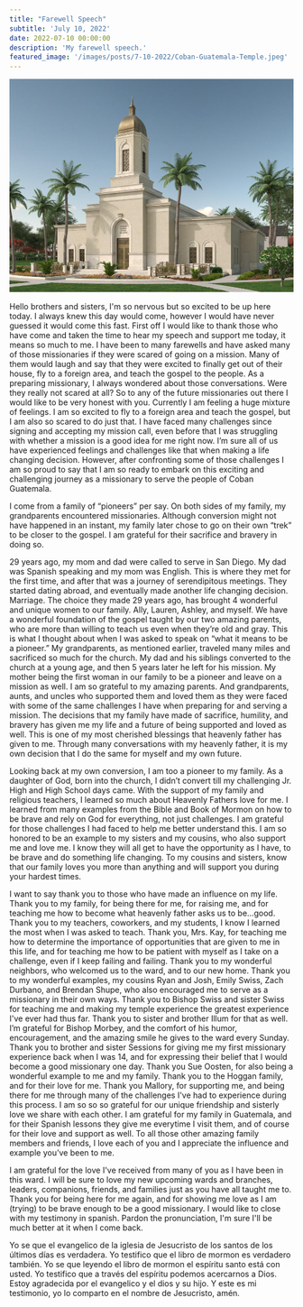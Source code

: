 ```yaml
---
title: "Farewell Speech"
subtitle: 'July 10, 2022'
date: 2022-07-10 00:00:00
description: 'My farewell speech.'
featured_image: '/images/posts/7-10-2022/Coban-Guatemala-Temple.jpeg'
---
```

![](/images/posts/7-10-2022/Coban-Guatemala-Temple.jpeg)

Hello brothers and sisters, I'm so nervous but so excited to be up here today. I always knew this day would come, however I would have never guessed it would come this fast. First off I would like to thank those who have come and taken the time to hear my speech and support me today, it means so much to me. I have been to many farewells and have asked many of those missionaries if they were scared of going on a mission. Many of them would laugh and say that they were excited to finally get out of their house, fly to a foreign area, and teach the gospel to the people. As a preparing missionary, I always wondered about those conversations. Were they really not scared at all? So to any of the future missionaries out there I would like to be very honest with you. Currently I am feeling a huge mixture of feelings. I am so excited to fly to a foreign area and teach the gospel, but I am also so scared to do just that. I have faced many challenges since signing and accepting my mission call, even before that I was struggling with whether a mission is a good idea for me right now. I’m sure all of us have experienced feelings and challenges like that when making a life changing decision. However, after confronting some of those challenges I am so proud to say that I am so ready to embark on this exciting and challenging journey as a missionary to serve the people of Coban Guatemala.

I come from a family of “pioneers” per say. On both sides of my family, my grandparents encountered missionaries. Although conversion might not have happened in an instant, my family later chose to go on their own “trek” to be closer to the gospel. I am grateful for their sacrifice and bravery in doing so.

29 years ago, my mom and dad were called to serve in San Diego. My dad was Spanish speaking and my mom was English. This is where they met for the first time, and after that was a journey of serendipitous meetings. They started dating abroad, and eventually made another life changing decision. Marriage. The choice they made 29 years ago, has brought 4 wonderful and unique women to our family. Ally, Lauren, Ashley, and myself. We have a wonderful foundation of the gospel taught by our two amazing parents, who are more than willing to teach us even when they’re old and gray. This is what I thought about when I was asked to speak on “what it means to be a pioneer.” My grandparents, as mentioned earlier, traveled many miles and sacrificed so much for the church. My dad and his siblings converted to the church at a young age, and then 5 years later he left for his mission. My mother being the first woman in our family to be a pioneer and leave on a mission as well. I am so grateful to my amazing parents. And grandparents, aunts, and uncles who supported them and loved them as they were faced with some of the same challenges I have when preparing for and serving a mission. The decisions that my family have made of sacrifice, humility, and bravery has given me my life and a future of being supported and loved as well. This is one of my most cherished blessings that heavenly father has given to me. Through many conversations with my heavenly father, it is my own decision that I do the same for myself and my own future.

Looking back at my own conversion, I am too a pioneer to my family. As a daughter of God, born into the church, I didn’t convert till my challenging Jr. High and High School days came. With the support of my family and religious teachers, I learned so much about Heavenly Fathers love for me. I learned from many examples from the Bible and Book of Mormon on how to be brave and rely on God for everything, not just challenges. I am grateful for those challenges I had faced to help me better understand this. I am so honored to be an example to my sisters and my cousins, who also support me and love me. I know they will all get to have the opportunity as I have, to be brave and do something life changing. To my cousins and sisters, know that our family loves you more than anything and will support you during your hardest times.

I want to say thank you to those who have made an influence on my life. Thank you to my family, for being there for me, for raising me, and for teaching me how to become what heavenly father asks us to be…good. Thank you to my teachers, coworkers, and my students, I know I learned the most when I was asked to teach. Thank you, Mrs. Kay, for teaching me how to determine the importance of opportunities that are given to me in this life, and for teaching me how to be patient with myself as I take on a challenge, even if I keep failing and failing. Thank you to my wonderful neighbors, who welcomed us to the ward, and to our new home. Thank you to my wonderful examples, my cousins Ryan and Josh, Emily Swiss, Zach Durbano, and Brendan Shupe, who also encouraged me to serve as a missionary in their own ways. Thank you to Bishop Swiss and sister Swiss for teaching me and making my temple experience the greatest experience I've ever had thus far. Thank you to sister and brother Illum for that as well. I’m grateful for Bishop Morbey, and the comfort of his humor, encouragement, and the amazing smile he gives to the ward every Sunday. Thank you to brother and sister Sessions for giving me my first missionary experience back when I was 14, and for expressing their belief that I would become a good missionary one day. Thank you Sue Oosten, for also being a wonderful example to me and my family. Thank you to the Hoggan family, and for their love for me. Thank you Mallory, for supporting me, and being there for me through many of the challenges I've had to experience during this process. I am so so so grateful for our unique friendship and sisterly love we share with each other. I am grateful for my family in Guatemala, and for their Spanish lessons they give me everytime I visit them, and of course for their love and support as well. To all those other amazing family members and friends, I love each of you and I appreciate the influence and example you’ve been to me.

I am grateful for the love I've received from many of you as I have been in this ward. I will be sure to love my new upcoming wards and branches, leaders, companions, friends, and families just as you have all taught me to. Thank you for being here for me again, and for showing me love as I am (trying) to be brave enough to be a good missionary. I would like to close with my testimony in spanish. Pardon the pronunciation, I'm sure I'll be much better at it when I come back.

Yo se que el evangelico de la iglesia de Jesucristo de los santos de los últimos días es verdadera. Yo testifico que el libro de mormon es verdadero también. Yo se que leyendo el libro de mormon el espíritu santo está con usted. Yo testifico que a través del espíritu podemos acercarnos a Dios. Estoy agradecida por el evangelico y el dios y su hijo. Y este es mi testimonio, yo lo comparto en el nombre de Jesucristo, amén.
